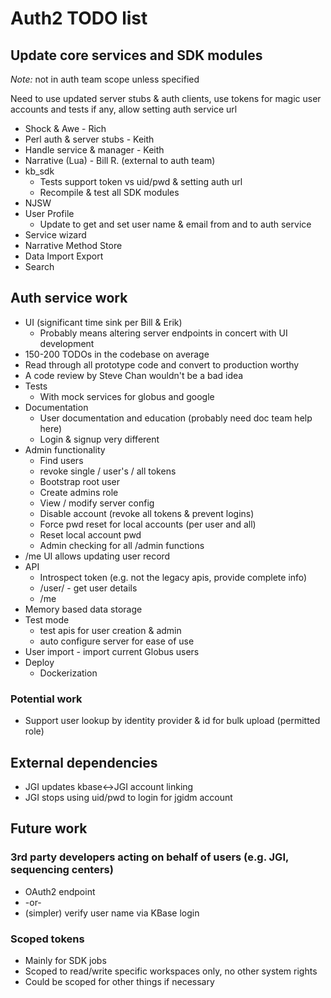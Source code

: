 Auth2 TODO list
===============

Update core services and SDK modules
------------------------------------
*Note:* not in auth team scope unless specified

Need to use updated server stubs & auth clients, use tokens for magic user
accounts and tests if any, allow setting auth service url

* Shock & Awe - Rich
* Perl auth & server stubs - Keith
* Handle service & manager - Keith
* Narrative (Lua) - Bill R. (external to auth team)
* kb_sdk
  * Tests support token vs uid/pwd & setting auth url
  * Recompile & test all SDK modules
* NJSW
* User Profile
  * Update to get and set user name & email from and to auth service
* Service wizard
* Narrative Method Store
* Data Import Export
* Search

Auth service work
-----------------
* UI (significant time sink per Bill & Erik)
  * Probably means altering server endpoints in concert with UI development
* 150-200 TODOs in the codebase on average
* Read through all prototype code and convert to production worthy
* A code review by Steve Chan wouldn't be a bad idea
* Tests
  * With mock services for globus and google
* Documentation
  * User documentation and education (probably need doc team help here)
  * Login & signup very different
* Admin functionality
  * Find users
  * revoke single / user's / all tokens
  * Bootstrap root user
  * Create admins role
  * View / modify server config
  * Disable account (revoke all tokens & prevent logins)
  * Force pwd reset for local accounts (per user and all)
  * Reset local account pwd
  * Admin checking for all /admin functions
* /me UI allows updating user record
* API
  * Introspect token (e.g. not the legacy apis, provide complete info)
  * /user/<name> - get user details
  * /me
* Memory based data storage
* Test mode
  * test apis for user creation & admin
  * auto configure server for ease of use
* User import - import current Globus users
* Deploy
  * Dockerization

### Potential work
* Support user lookup by identity provider & id for bulk upload (permitted role)

External dependencies
---------------------
* JGI updates kbase<->JGI account linking
* JGI stops using uid/pwd to login for jgidm account

Future work
-----------

### 3rd party developers acting on behalf of users (e.g. JGI, sequencing centers)
* OAuth2 endpoint
* -or-
* (simpler) verify user name via KBase login

### Scoped tokens
* Mainly for SDK jobs
* Scoped to read/write specific workspaces only, no other system rights
* Could be scoped for other things if necessary
